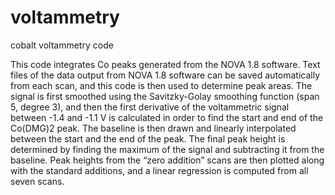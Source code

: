 # voltammetry
cobalt voltammetry code

This code integrates Co peaks generated from the NOVA 1.8 software. 
Text files of the data output from NOVA 1.8 software can be saved automatically from each scan, and this code is then used to 
determine peak areas. The signal is first smoothed using the Savitzky-Golay smoothing function (span 5, degree 3), and then the first 
derivative of the voltammetric signal between -1.4 and -1.1 V is calculated in order to find the start and end of the Co(DMG)2 peak. 
The baseline is then drawn and linearly interpolated between the start and the end of the peak. The final peak height is determined 
by finding the maximum of the signal and subtracting it from the baseline. Peak heights from the “zero addition” scans are then plotted 
along with the standard additions, and a linear regression is computed from all seven scans.
